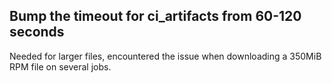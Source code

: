 ## Bump the timeout for ci_artifacts from 60-120 seconds

<!--
type: bugfix
scope: internal
affected: all
-->

Needed for larger files, encountered the issue when downloading a 350MiB RPM file on several jobs.
